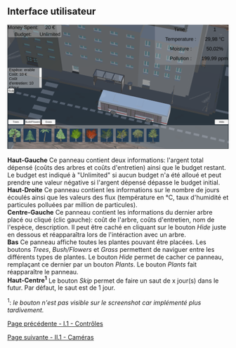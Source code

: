 ## Interface utilisateur

![NewUI](NewUI.png)

__Haut-Gauche__ Ce panneau contient deux informations: l'argent total dépensé (coûts des arbres et coûts d'entretien) ainsi que le budget restant. Le budget est indiqué à "Unlimited" si aucun budget n'a été alloué et peut prendre une valeur négative si l'argent dépensé dépasse le budget initial. <br>
__Haut-Droite__ Ce panneau contient les informations sur le nombre de jours écoulés ainsi que les valeurs des flux (température en °C, taux d'humidité et particules polluées par million de particules).<br>
__Centre-Gauche__ Ce panneau contient les informations du dernier arbre placé ou cliqué (clic gauche): coût de l'arbre, coûts d'entretien, nom de l'espèce, description. Il peut être caché en cliquant sur le bouton _Hide_ juste en dessous et réapparaîtra lors de l'intéraction avec un arbre.<br>
__Bas__ Ce panneau affiche toutes les plantes pouvant être placées. Les boutons _Trees_, _Bush/Flowers_ et _Grass_ permettent de naviguer entre les différents types de plantes. Le bouton _Hide_ permet de cacher ce panneau, remplaçant ce dernier par un bouton _Plants_. Le bouton _Plants_ fait réapparaître le panneau.<br>
__Haut-Centre<sup>1</sup>__ Le bouton _Skip_ permet de faire un saut de x jour(s) dans le futur. Par défaut, le saut est de 1 jour.

<sup>1</sup>: _le bouton n'est pas visible sur le screenshot car implémenté plus tardivement._

[Page précédente - I.1 - Contrôles](Controles)

[Page suivante - II.1 - Caméras](Cameras)